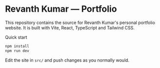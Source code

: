 # Revanth Kumar — Portfolio

This repository contains the source for Revanth Kumar's personal portfolio website. It is built with Vite, React, TypeScript and Tailwind CSS.

Quick start

```powershell
npm install
npm run dev
```

Edit the site in `src/` and push changes as you normally would.
